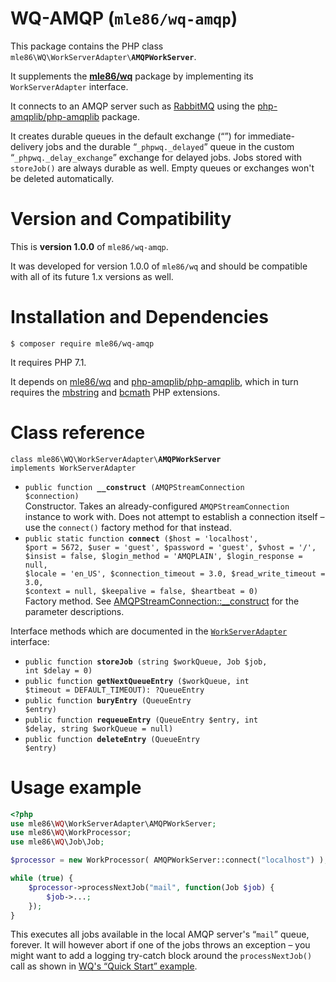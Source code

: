 # WQ-AMQP  (`mle86/wq-amqp`)

This package contains the PHP class
<code>mle86\WQ\WorkServerAdapter\\<b>AMQPWorkServer</b></code>.

It supplements the
[**mle86/wq**](https://github.com/mle86/php-wq) package
by implementing its `WorkServerAdapter` interface.

It connects to an AMQP server
such as [RabbitMQ](https://www.rabbitmq.com/)
using the [php-amqplib/php-amqplib](https://github.com/php-amqplib/php-amqplib) package.

It creates durable queues in the default exchange (“”) for immediate-delivery jobs
and the durable “`_phpwq._delayed`” queue in the custom “`_phpwq._delay_exchange`” exchange for delayed jobs.
Jobs stored with `storeJob()` are always durable as well.
Empty queues or exchanges won't be deleted automatically.


# Version and Compatibility

This is
**version 1.0.0**
of `mle86/wq-amqp`.

It was developed for
version 1.0.0
of `mle86/wq`
and should be compatible
with all of its future 1.x versions as well.


# Installation and Dependencies

```
$ composer require mle86/wq-amqp
```

It requires PHP 7.1.

It depends on
[mle86/wq](https://github.com/mle86/php-wq)
and [php-amqplib/php-amqplib](https://github.com/php-amqplib/php-amqplib),
which in turn requires the
[mbstring](https://php.net/manual/book.mbstring.php)
and
[bcmath](https://php.net/manual/book.bc.php)
PHP extensions.


# Class reference

<code>class mle86\WQ\WorkServerAdapter\\<b>AMQPWorkServer</b> implements WorkServerAdapter</code>

* <code>public function <b>__construct</b> (AMQPStreamConnection $connection)</code>  
    Constructor.
    Takes an already-configured `AMQPStreamConnection` instance to work with.
    Does not attempt to establish a connection itself –
    use the `connect()` factory method for that instead.
* <code>public static function <b>connect</b> ($host = 'localhost', $port = 5672, $user = 'guest', $password = 'guest', $vhost = '/', $insist = false, $login\_method = 'AMQPLAIN', $login\_response = null, $locale = 'en\_US', $connection\_timeout = 3.0, $read\_write\_timeout = 3.0, $context = null, $keepalive = false, $heartbeat = 0)</code>  
    Factory method.
    See [AMQPStreamConnection::__construct](https://github.com/php-amqplib/php-amqplib/blob/v2.7.2/PhpAmqpLib/Connection/AMQPStreamConnection.php#L8)
    for the parameter descriptions.

Interface methods
which are documented in the [`WorkServerAdapter`](https://github.com/mle86/php-wq/blob/master/doc/Ref_WorkServerAdapter_interface.md) interface:

* <code>public function <b>storeJob</b> (string $workQueue, Job $job, int $delay = 0)</code>
* <code>public function <b>getNextQueueEntry</b> ($workQueue, int $timeout = DEFAULT_TIMEOUT): ?QueueEntry</code>
* <code>public function <b>buryEntry</b> (QueueEntry $entry)</code>
* <code>public function <b>requeueEntry</b> (QueueEntry $entry, int $delay, string $workQueue = null)</code>
* <code>public function <b>deleteEntry</b> (QueueEntry $entry)</code>


# Usage example

```php
<?php
use mle86\WQ\WorkServerAdapter\AMQPWorkServer;
use mle86\WQ\WorkProcessor;
use mle86\WQ\Job\Job;

$processor = new WorkProcessor( AMQPWorkServer::connect("localhost") );

while (true) {
    $processor->processNextJob("mail", function(Job $job) {
        $job->...;
    });
}
```

This executes all jobs available in the local AMQP server's “`mail`” queue, forever.
It will however abort if one of the jobs throws an exception –
you might want to add a logging try-catch block around the `processNextJob()` call
as shown in [WQ's “Quick Start” example](https://github.com/mle86/php-wq#quick-start).
